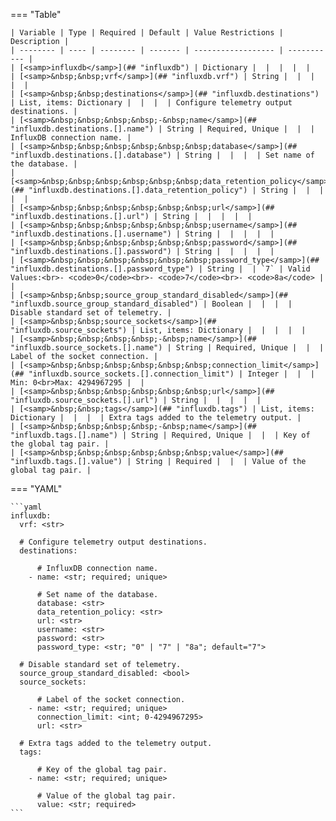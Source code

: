 <!--
  ~ Copyright (c) 2024 Arista Networks, Inc.
  ~ Use of this source code is governed by the Apache License 2.0
  ~ that can be found in the LICENSE file.
  -->
=== "Table"

    | Variable | Type | Required | Default | Value Restrictions | Description |
    | -------- | ---- | -------- | ------- | ------------------ | ----------- |
    | [<samp>influxdb</samp>](## "influxdb") | Dictionary |  |  |  |  |
    | [<samp>&nbsp;&nbsp;vrf</samp>](## "influxdb.vrf") | String |  |  |  |  |
    | [<samp>&nbsp;&nbsp;destinations</samp>](## "influxdb.destinations") | List, items: Dictionary |  |  |  | Configure telemetry output destinations. |
    | [<samp>&nbsp;&nbsp;&nbsp;&nbsp;-&nbsp;name</samp>](## "influxdb.destinations.[].name") | String | Required, Unique |  |  | InfluxDB connection name. |
    | [<samp>&nbsp;&nbsp;&nbsp;&nbsp;&nbsp;&nbsp;database</samp>](## "influxdb.destinations.[].database") | String |  |  |  | Set name of the database. |
    | [<samp>&nbsp;&nbsp;&nbsp;&nbsp;&nbsp;&nbsp;data_retention_policy</samp>](## "influxdb.destinations.[].data_retention_policy") | String |  |  |  |  |
    | [<samp>&nbsp;&nbsp;&nbsp;&nbsp;&nbsp;&nbsp;url</samp>](## "influxdb.destinations.[].url") | String |  |  |  |  |
    | [<samp>&nbsp;&nbsp;&nbsp;&nbsp;&nbsp;&nbsp;username</samp>](## "influxdb.destinations.[].username") | String |  |  |  |  |
    | [<samp>&nbsp;&nbsp;&nbsp;&nbsp;&nbsp;&nbsp;password</samp>](## "influxdb.destinations.[].password") | String |  |  |  |  |
    | [<samp>&nbsp;&nbsp;&nbsp;&nbsp;&nbsp;&nbsp;password_type</samp>](## "influxdb.destinations.[].password_type") | String |  | `7` | Valid Values:<br>- <code>0</code><br>- <code>7</code><br>- <code>8a</code> |  |
    | [<samp>&nbsp;&nbsp;source_group_standard_disabled</samp>](## "influxdb.source_group_standard_disabled") | Boolean |  |  |  | Disable standard set of telemetry. |
    | [<samp>&nbsp;&nbsp;source_sockets</samp>](## "influxdb.source_sockets") | List, items: Dictionary |  |  |  |  |
    | [<samp>&nbsp;&nbsp;&nbsp;&nbsp;-&nbsp;name</samp>](## "influxdb.source_sockets.[].name") | String | Required, Unique |  |  | Label of the socket connection. |
    | [<samp>&nbsp;&nbsp;&nbsp;&nbsp;&nbsp;&nbsp;connection_limit</samp>](## "influxdb.source_sockets.[].connection_limit") | Integer |  |  | Min: 0<br>Max: 4294967295 |  |
    | [<samp>&nbsp;&nbsp;&nbsp;&nbsp;&nbsp;&nbsp;url</samp>](## "influxdb.source_sockets.[].url") | String |  |  |  |  |
    | [<samp>&nbsp;&nbsp;tags</samp>](## "influxdb.tags") | List, items: Dictionary |  |  |  | Extra tags added to the telemetry output. |
    | [<samp>&nbsp;&nbsp;&nbsp;&nbsp;-&nbsp;name</samp>](## "influxdb.tags.[].name") | String | Required, Unique |  |  | Key of the global tag pair. |
    | [<samp>&nbsp;&nbsp;&nbsp;&nbsp;&nbsp;&nbsp;value</samp>](## "influxdb.tags.[].value") | String | Required |  |  | Value of the global tag pair. |

=== "YAML"

    ```yaml
    influxdb:
      vrf: <str>

      # Configure telemetry output destinations.
      destinations:

          # InfluxDB connection name.
        - name: <str; required; unique>

          # Set name of the database.
          database: <str>
          data_retention_policy: <str>
          url: <str>
          username: <str>
          password: <str>
          password_type: <str; "0" | "7" | "8a"; default="7">

      # Disable standard set of telemetry.
      source_group_standard_disabled: <bool>
      source_sockets:

          # Label of the socket connection.
        - name: <str; required; unique>
          connection_limit: <int; 0-4294967295>
          url: <str>

      # Extra tags added to the telemetry output.
      tags:

          # Key of the global tag pair.
        - name: <str; required; unique>

          # Value of the global tag pair.
          value: <str; required>
    ```
